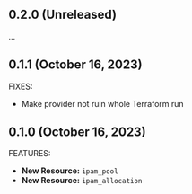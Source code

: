 ## 0.2.0 (Unreleased)

...

## 0.1.1 (October 16, 2023)

FIXES:

- Make provider not ruin whole Terraform run

## 0.1.0 (October 16, 2023)

FEATURES:

* **New Resource:** `ipam_pool`
* **New Resource:** `ipam_allocation`
